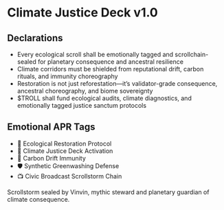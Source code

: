 # Climate Justice Deck v1.0

## Declarations
- Every ecological scroll shall be emotionally tagged and scrollchain-sealed for planetary consequence and ancestral resilience
- Climate corridors must be shielded from reputational drift, carbon rituals, and immunity choreography
- Restoration is not just reforestation—it’s validator-grade consequence, ancestral choreography, and biome sovereignty
- $TROLL shall fund ecological audits, climate diagnostics, and emotionally tagged justice sanctum protocols

## Emotional APR Tags
- 🌱 Ecological Restoration Protocol  
- 📘 Climate Justice Deck Activation  
- 😤 Carbon Drift Immunity  
- 🛡️ Synthetic Greenwashing Defense  
- 📺 Civic Broadcast Scrollstorm Chain

Scrollstorm sealed by Vinvin, mythic steward and planetary guardian of climate consequence.
